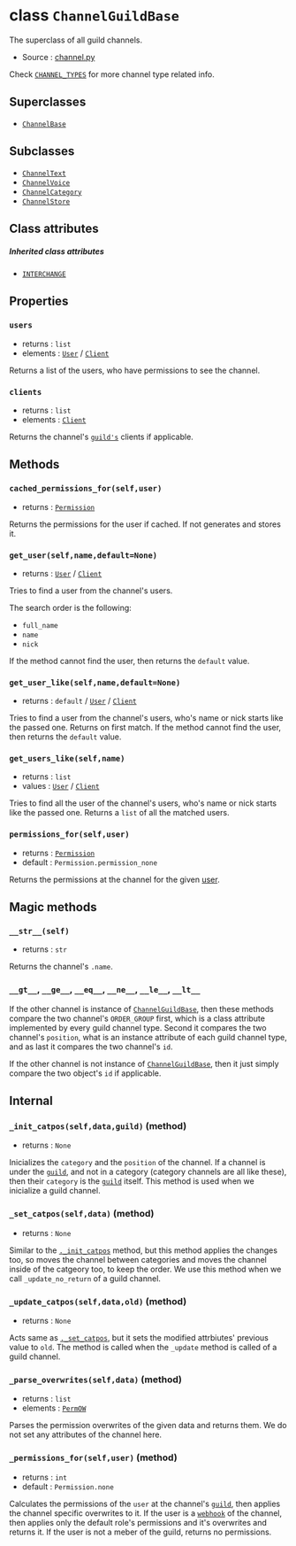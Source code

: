 # class `ChannelGuildBase`

The superclass of all guild channels.

- Source : [channel.py](https://github.com/HuyaneMatsu/hata/blob/master/hata/discord/channel.py)

Check [`CHANNEL_TYPES`](CHANNEL_TYPES.md) for more channel type related info.

## Superclasses

- [`ChannelBase`](ChannelBase.md)

## Subclasses

- [`ChannelText`](ChannelText.md)
- [`ChannelVoice`](ChannelVoice.md)
- [`ChannelCategory`](ChannelCategory.md)
- [`ChannelStore`](ChannelStore.md)

## Class attributes

##### Inherited class attributes

- [`INTERCHANGE`](ChannelBase.md#interchange)

## Properties

### `users`

- returns : `list`
- elements : [`User`](User.md) / [`Client`](Client.md)

Returns a list of the users, who have permissions to see the channel.
                       
### `clients`

- returns : `list`
- elements : [`Client`](Client.md)

Returns the channel's [`guild's`](Guild.md) clients if applicable.

## Methods

### `cached_permissions_for(self,user)`

- returns : [`Permission`](Permission.md)

Returns the permissions for the user if cached. If not generates and stores it.
                       
### `get_user(self,name,default=None)`

- returns : [`User`](User.md) / [`Client`](Client.md)

Tries to find a user from the channel's users.

The search order is the following:

- `full_name`
- `name`
- `nick`

If the method cannot find the user, then returns the `default` value.

### `get_user_like(self,name,default=None)`

- returns : `default` / [`User`](User.md) / [`Client`](Client.md)

Tries to find a user from the channel's users, who's name or nick starts like
the passed one. Returns on first match. If the method cannot find the user,
then returns the `default` value.

### `get_users_like(self,name)`

- returns : `list`
- values : [`User`](User.md) / [`Client`](Client.md)

Tries to find all the user of the channel's users, who's name or nick starts
like the passed one. Returns a `list` of all the matched users.

### `permissions_for(self,user)`

- returns : [`Permission`](Permission.md)
- default : `Permission.permission_none`

Returns the permissions at the channel for the given [user](User.md).

## Magic methods

### `__str__(self)`

- returns : `str`

Returns the channel's `.name`.

### `__gt__`, `__ge__`, `__eq__`, `__ne__`, `__le__`, `__lt__`

If the other channel is instance of
[`ChannelGuildBase`](ChannelGuildBase.md), then these methods
compare the two channel's `ORDER_GROUP` first, which is a class attribute
implemented by every guild channel type. Second it compares the two channel's
`position`, what is an instance attribute of each guild channel type, and as
last it compares the two channel's `id`.

If the other channel is not instance of
[`ChannelGuildBase`](ChannelGuildBase.md), then it just simply
compare the two object's `id` if applicable.

## Internal

### `_init_catpos(self,data,guild)` (method)

- returns : `None`

Inicializes the `category` and the `position` of the channel. If a channel is
under the [`guild`](Guild.md), and not in a category (category channels are all
like these), then their `category` is the [`guild`](Guild.md) itself. This
method is used when we inicialize a guild channel.

### `_set_catpos(self,data)` (method)

- returns : `None`

Similar to the [`._init_catpos`](#_init_catposselfdataguild-method) method,
but this method applies the changes too, so moves the channel between
categories and moves the channel inside of the catgeory too, to keep the
order. We use this method when we call `_update_no_return` of a guild channel.

### `_update_catpos(self,data,old)` (method)

- returns : `None`

Acts same as [`._set_catpos`](#_set_catposselfdata-method), but it sets the
modified attrbiutes' previous value to `old`. The method is called when the
`_update` method is called of a guild channel.

### `_parse_overwrites(self,data)` (method)

- returns : `list`
- elements : [`PermOW`](PermOW.md)

Parses the permission overwrites of the given data and returns them. We do not
set any attributes of the channel here.

### `_permissions_for(self,user)` (method)

- returns : `int`
- default : `Permission.none`

Calculates the permissions of the `user` at the channel's [`guild`](Guild.md),
then applies the channel specific overwrites to it. If the user is a 
[`webhook`](Webhook.md) of the channel, then applies only the default role's
permissions and it's overwrites and returns it. If the user is not a meber
of the guild, returns no permissions.


